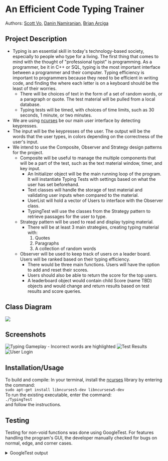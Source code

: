 # An Efficient Code Typing Trainer
 
Authors: [Scott Vo](https://github.com/hscottvo), [Danin Namiranian](https://github.com/Danin1993), [Brian Arciga](https://github.com/brianarciga1)

## Project Description
* Typing is an essential skill in today's technology-based society, especially to people who type for a living. The first thing that comes to mind with the thought of "professional typist" is programming. As a programmer, be it in C++ or SQL, typing is the most important interface between a programmer and their computer. Typing efficiency is important to programmers because they need to be efficient in writing code, and finding the where each letter is on a keyboard should be the least of their worries. 
  * There will be choices of text in the form of a set of random words, or a paragraph or quote. The test material will be pulled from a local database. 
  * Typing tests will be timed, with choices of time limits, such as 30 seconds, 1 minute, or two minutes. 
* We are using [ncurses](https://pubs.opengroup.org/onlinepubs/7908799/xcurses/curses.h.html) be our main user interface by detecting keypresses. 
* The input will be the keypresses of the user. The output will be the words that the user types, in colors depending on the correctness of the user's input. 
* We intend to use the Composite, Observer and Strategy design patterns for the project. 
  * Composite will be useful to manage the multiple components that will be a part of the test, such as the text material window, timer, and key input. 
    * An Initializer object will be the main running loop of the program. It will instantiate Typing Tests with settings based on what the user has set beforehand. 
    * Text classes will handle the storage of test material and validating user inputs when compared to the material. 
    * UserList will hold a vector of Users to interface with the Observer class.
    * TypingTest will use the classes from the Strategy pattern to retrieve passages for the user to type.
  * Strategy pattern will be used to read and display typing material. 
    * There will be at least 3 main strategies, creating typing material with:
      1. Quotes
      2. Paragraphs
      3. A collection of random words
  * Observer will be used to keep track of users on a leader board. Users will be ranked based on their typing efficiency.
    * There would be three main functions. Users will have the option to add and reset their scores.
    * Users should also be able to return the score for the top users.
    * A leaderboard object would contain child Score (name TBD) objects and would change and return results based on test results and score queries.

## Class Diagram

<img src="https://docs.google.com/drawings/d/e/2PACX-1vSwanho9HYGWpyReDs0W0ro39obf76mRsjeyf73z6PT0jZE5E_Qc7GBUylH1muTeXfJJjXDmGRLVoDr/pub?w=2552&amp;h=1644">

 ## Screenshots
![Typing Gameplay - Incorrect words are highlighted](https://user-images.githubusercontent.com/56327086/101737483-caa1fe80-3a79-11eb-80dc-e40c713de45a.JPG)
![Test Results](https://user-images.githubusercontent.com/56327086/101737106-48193f00-3a79-11eb-9926-380cafc8cfb0.JPG)
![User Login](https://user-images.githubusercontent.com/56327086/101737319-8d3d7100-3a79-11eb-9490-8b9f399d4da8.JPG)

 ## Installation/Usage
To build and compile: 
  In your terminal, install the [ncurses](https://pubs.opengroup.org/onlinepubs/7908799/xcurses/curses.h.html) library by entering the command:  
  <code>sudo apt-get install libncurses5-dev libncursesw5-dev</code>  
To run the existing executable, enter the command:  
  <code>./TypingTest</code>  
and follow the instructions. 
 ## Testing
 Testing for non-void functions was done using GoogleTest. For features handling the program's GUI, the developer manually checked for bugs on normal, edge, and corner cases. 
 <details><summary> GoogleTest output </summary>
 <p>
```./test  
[==========] Running 65 tests from 16 test suites.  
[----------] Global test environment set-up.  
[----------] 3 tests from CompositeWordConstructor  
[ RUN      ] CompositeWordConstructor.Default  
[       OK ] CompositeWordConstructor.Default (0 ms)  
[ RUN      ] CompositeWordConstructor.OneWord  
[       OK ] CompositeWordConstructor.OneWord (0 ms)  
[ RUN      ] CompositeWordConstructor.PosWords  
[       OK ] CompositeWordConstructor.PosWords (0 ms)  
[----------] 3 tests from CompositeWordConstructor (1 ms total)  
  
[----------] 7 tests from CompositeWordCheck  
[ RUN      ] CompositeWordCheck.NoInput  
[       OK ] CompositeWordCheck.NoInput (0 ms)  
[ RUN      ] CompositeWordCheck.WordEmpty  
[       OK ] CompositeWordCheck.WordEmpty (0 ms)  
[ RUN      ] CompositeWordCheck.RefEmpty  
[       OK ] CompositeWordCheck.RefEmpty (0 ms)  
[ RUN      ] CompositeWordCheck.Incorrect  
[       OK ] CompositeWordCheck.Incorrect (0 ms)  
[ RUN      ] CompositeWordCheck.Correct  
[       OK ] CompositeWordCheck.Correct (0 ms)  
[ RUN      ] CompositeWordCheck.Punctuation  
[       OK ] CompositeWordCheck.Punctuation (0 ms)  
[ RUN      ] CompositeWordCheck.Case  
[       OK ] CompositeWordCheck.Case (0 ms)  
[----------] 7 tests from CompositeWordCheck (0 ms total)  
  
[----------] 4 tests from CompositeWordLen  
[ RUN      ] CompositeWordLen.Empty  
[       OK ] CompositeWordLen.Empty (0 ms)  
[ RUN      ] CompositeWordLen.Pos  
[       OK ] CompositeWordLen.Pos (0 ms)  
[ RUN      ] CompositeWordLen.LargePos  
[       OK ] CompositeWordLen.LargePos (0 ms)  
[ RUN      ] CompositeWordLen.Punctuation  
[       OK ] CompositeWordLen.Punctuation (0 ms)  
[----------] 4 tests from CompositeWordLen (0 ms total)  
  
[----------] 2 tests from CompositeWordSet  
[ RUN      ] CompositeWordSet.Incorrect  
[       OK ] CompositeWordSet.Incorrect (0 ms)  
[ RUN      ] CompositeWordSet.Correct  
[       OK ] CompositeWordSet.Correct (0 ms)  
[----------] 2 tests from CompositeWordSet (0 ms total)  
  
[----------] 1 test from CompositePassageConstructor  
[ RUN      ] CompositePassageConstructor.Constructor  
[       OK ] CompositePassageConstructor.Constructor (0 ms)  
[----------] 1 test from CompositePassageConstructor (0 ms total)  
  
[----------] 4 tests from CompositePassageLen  
[ RUN      ] CompositePassageLen.Empty  
[       OK ] CompositePassageLen.Empty (0 ms)  
[ RUN      ] CompositePassageLen.Incomplete  
[       OK ] CompositePassageLen.Incomplete (0 ms)  
[ RUN      ] CompositePassageLen.CompleteIncorrect  
[       OK ] CompositePassageLen.CompleteIncorrect (0 ms)  
[ RUN      ] CompositePassageLen.OneLongWord  
[       OK ] CompositePassageLen.OneLongWord (0 ms)  
[----------] 4 tests from CompositePassageLen (1 ms total)  
  
[----------] 9 tests from CompositePassageCorrect  
[ RUN      ] CompositePassageCorrect.OneEmpty  
[       OK ] CompositePassageCorrect.OneEmpty (0 ms)  
[ RUN      ] CompositePassageCorrect.OneCorrect  
[       OK ] CompositePassageCorrect.OneCorrect (0 ms)  
[ RUN      ] CompositePassageCorrect.TooLong  
[       OK ] CompositePassageCorrect.TooLong (0 ms)  
[ RUN      ] CompositePassageCorrect.TooShort  
[       OK ] CompositePassageCorrect.TooShort (0 ms)  
[ RUN      ] CompositePassageCorrect.BeforeEmpty  
[       OK ] CompositePassageCorrect.BeforeEmpty (0 ms)  
[ RUN      ] CompositePassageCorrect.BeforeIncorrect  
[       OK ] CompositePassageCorrect.BeforeIncorrect (0 ms)  
[ RUN      ] CompositePassageCorrect.MiddleIncorrect  
[       OK ] CompositePassageCorrect.MiddleIncorrect (0 ms)  
[ RUN      ] CompositePassageCorrect.SmallAllCorrect  
[       OK ] CompositePassageCorrect.SmallAllCorrect (0 ms)  
[ RUN      ] CompositePassageCorrect.LargeAllCorrect  
[       OK ] CompositePassageCorrect.LargeAllCorrect (0 ms)  
[----------] 9 tests from CompositePassageCorrect (0 ms total)  
  
[----------] 5 tests from CompositePassageCheck  
[ RUN      ] CompositePassageCheck.Empty  
[       OK ] CompositePassageCheck.Empty (0 ms)  
[ RUN      ] CompositePassageCheck.IncompleteCorrect  
[       OK ] CompositePassageCheck.IncompleteCorrect (0 ms)  
[ RUN      ] CompositePassageCheck.IncompleteIncorrect  
[       OK ] CompositePassageCheck.IncompleteIncorrect (0 ms)  
[ RUN      ] CompositePassageCheck.CompleteCorrect  
[       OK ] CompositePassageCheck.CompleteCorrect (0 ms)  
[ RUN      ] CompositePassageCheck.CompleteIncorrect  
[       OK ] CompositePassageCheck.CompleteIncorrect (0 ms)  
[----------] 5 tests from CompositePassageCheck (1 ms total)  
  
[----------] 5 tests from CompositeTestGetAccuracy  
[ RUN      ] CompositeTestGetAccuracy.Empty  
[       OK ] CompositeTestGetAccuracy.Empty (0 ms)  
[ RUN      ] CompositeTestGetAccuracy.Fifty  
[       OK ] CompositeTestGetAccuracy.Fifty (0 ms)  
[ RUN      ] CompositeTestGetAccuracy.RoundUp  
[       OK ] CompositeTestGetAccuracy.RoundUp (0 ms)  
[ RUN      ] CompositeTestGetAccuracy.RoundDown  
[       OK ] CompositeTestGetAccuracy.RoundDown (0 ms)  
[ RUN      ] CompositeTestGetAccuracy.Perfect  
[       OK ] CompositeTestGetAccuracy.Perfect (0 ms)  
[----------] 5 tests from CompositeTestGetAccuracy (1 ms total)  
  
[----------] 2 tests from STG_Test_Language  
[ RUN      ] STG_Test_Language.English  
[       OK ] STG_Test_Language.English (0 ms)  
[ RUN      ] STG_Test_Language.Spanish  
[       OK ] STG_Test_Language.Spanish (0 ms)  
[----------] 2 tests from STG_Test_Language (0 ms total)  
  
[----------] 2 tests from STG_Test_DataBase  
[ RUN      ] STG_Test_DataBase.getDataBaseSuccess  
[       OK ] STG_Test_DataBase.getDataBaseSuccess (0 ms)  
[ RUN      ] STG_Test_DataBase.getDataBaseFaild  
[       OK ] STG_Test_DataBase.getDataBaseFaild (1 ms)  
[----------] 2 tests from STG_Test_DataBase (1 ms total)  
  
[----------] 6 tests from STG_Test_ParagraphGenerator  
[ RUN      ] STG_Test_ParagraphGenerator.normalIndex  
[       OK ] STG_Test_ParagraphGenerator.normalIndex (0 ms)  
[ RUN      ] STG_Test_ParagraphGenerator.outIndex0  
[       OK ] STG_Test_ParagraphGenerator.outIndex0 (1 ms)  
[ RUN      ] STG_Test_ParagraphGenerator.outIndex1  
[       OK ] STG_Test_ParagraphGenerator.outIndex1 (2 ms)  
[ RUN      ] STG_Test_ParagraphGenerator.outIndex2
[       OK ] STG_Test_ParagraphGenerator.outIndex2 (1 ms)  
[ RUN      ] STG_Test_ParagraphGenerator.size1  
[       OK ] STG_Test_ParagraphGenerator.size1 (0 ms)  
[ RUN      ] STG_Test_ParagraphGenerator.size2  
[       OK ] STG_Test_ParagraphGenerator.size2 (0 ms)  
[----------] 6 tests from STG_Test_ParagraphGenerator (4 ms total)  
  
[----------] 8 tests from STG_Test_QuoteGenerator  
[ RUN      ] STG_Test_QuoteGenerator.normalIndex0  
[       OK ] STG_Test_QuoteGenerator.normalIndex0 (0 ms)  
[ RUN      ] STG_Test_QuoteGenerator.normalIndex1  
[       OK ] STG_Test_QuoteGenerator.normalIndex1 (1 ms)  
[ RUN      ] STG_Test_QuoteGenerator.normalIndex2  
[       OK ] STG_Test_QuoteGenerator.normalIndex2 (0 ms)  
[ RUN      ] STG_Test_QuoteGenerator.outIndex0  
[       OK ] STG_Test_QuoteGenerator.outIndex0 (1 ms)  
[ RUN      ] STG_Test_QuoteGenerator.outIndex1  
[       OK ] STG_Test_QuoteGenerator.outIndex1 (1 ms)  
[ RUN      ] STG_Test_QuoteGenerator.outIndex2  
[       OK ] STG_Test_QuoteGenerator.outIndex2 (1 ms)  
[ RUN      ] STG_Test_QuoteGenerator.size1  
[       OK ] STG_Test_QuoteGenerator.size1 (0 ms)  
[ RUN      ] STG_Test_QuoteGenerator.size2  
[       OK ] STG_Test_QuoteGenerator.size2 (0 ms)  
[----------] 8 tests from STG_Test_QuoteGenerator (5 ms total)   
  
[----------] 3 tests from STG_Test_WordSetGenerator  
[ RUN      ] STG_Test_WordSetGenerator.outIndex0  
[       OK ] STG_Test_WordSetGenerator.outIndex0 (1 ms)  
[ RUN      ] STG_Test_WordSetGenerator.outIndex1  
[       OK ] STG_Test_WordSetGenerator.outIndex1 (1 ms)  
[ RUN      ] STG_Test_WordSetGenerator.outIndex2  
[       OK ] STG_Test_WordSetGenerator.outIndex2 (0 ms)  
[----------] 3 tests from STG_Test_WordSetGenerator (2 ms total)  
  
[----------] 1 test from IObserver  
[ RUN      ] IObserver.AddUser  
[       OK ] IObserver.AddUser (0 ms)  
[----------] 1 test from IObserver (0 ms total)  
  
[----------] 3 tests from Observer  
[ RUN      ] Observer.AddUser2  
[       OK ] Observer.AddUser2 (0 ms)  
[ RUN      ] Observer.AddUser3  
[       OK ] Observer.AddUser3 (0 ms)  
[ RUN      ] Observer.AddUser4  
[       OK ] Observer.AddUser4 (0 ms)  
[----------] 3 tests from Observer (0 ms total)  
  
[----------] Global test environment tear-down  
[==========] 65 tests from 16 test suites ran. (16 ms total)  
[  PASSED  ] 65 tests.```
